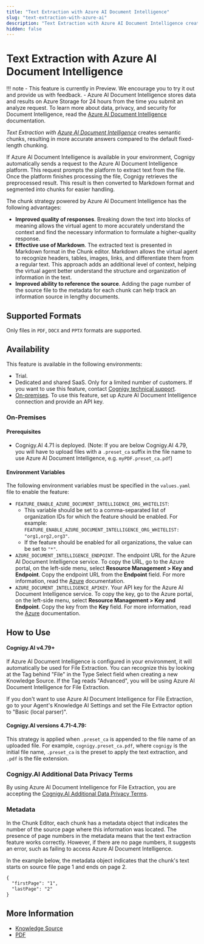 ```yaml
---
title: "Text Extraction with Azure AI Document Intelligence"
slug: "text-extraction-with-azure-ai"
description: "Text Extraction with Azure AI Document Intelligence creates semantic chunks, resulting in more accurate answers compared to the default fixed-length chunking."
hidden: false
---
```


# Text Extraction with Azure AI Document Intelligence

!!! note
    - This feature is currently in Preview. We encourage you to try it out and provide us with feedback.
    - Azure AI Document Intelligence stores data and results on Azure Storage for 24 hours from the time you submit an analyze request. To learn more about data, privacy, and security for Document Intelligence, read the [Azure AI Document Intelligence](https://learn.microsoft.com/en-us/legal/cognitive-services/document-intelligence/data-privacy-security) documentation.

_Text Extraction with [Azure AI Document Intelligence](https://learn.microsoft.com/en-us/azure/ai-services/document-intelligence/)_ creates semantic chunks, resulting in more accurate answers compared to the default fixed-length chunking.

If Azure AI Document Intelligence is available in your environment, Cognigy automatically sends a request to the Azure AI Document Intelligence platform.
This request prompts the platform to extract text from the file. Once the platform finishes processing the file, Cognigy retrieves the preprocessed result.
This result is then converted to Markdown format and segmented into chunks for easier handling.


The chunk strategy powered by Azure AI Document Intelligence has the following advantages:

- **Improved quality of responses**. Breaking down the text into blocks of meaning allows the virtual agent to more accurately understand the context and find the necessary information to formulate a higher-quality response.
- **Effective use of Markdown**. The extracted text is presented in Markdown format in the Chunk editor. Markdown allows the virtual agent to recognize headers, tables, images, links, and differentiate them from a regular text. This approach adds an additional level of context, helping the virtual agent better understand the structure and organization of information in the text.
- **Improved ability to reference the source**. Adding the page number of the source file to the metadata for each chunk can help track an information source in lengthy documents.

## Supported Formats

Only files in `PDF`, `DOCX` and `PPTX` formats are supported. 

## Availability

This feature is available in the following environments:

- Trial.
- Dedicated and shared SaaS.
  Only for a limited number of customers.
  If you want to use this feature, contact [Cognigy technical support](https://docs.cognigy.com/help/get-help/).
- [On-premises](#on-premises). To use this feature, set up Azure AI Document Intelligence connection and provide an API key.

### On-Premises

#### Prerequisites

- Cognigy.AI 4.71 is deployed. (Note: If you are below Cognigy.AI 4.79, you will have to upload files with a `.preset_ca` suffix in the file name to use Azure AI Document Intelligence, e.g. `myPDF.preset_ca.pdf`)

#### Environment Variables

The following environment variables must be specified in the `values.yaml` file to enable the feature:

- `FEATURE_ENABLE_AZURE_DOCUMENT_INTELLIGENCE_ORG_WHITELIST`:
    - This variable should be set to a comma-separated list of organization IDs for which the feature should be enabled. For example: `FEATURE_ENABLE_AZURE_DOCUMENT_INTELLIGENCE_ORG_WHITELIST: "org1,org2,org3"`.
    - If the feature should be enabled for all organizations, the value can be set to `"*"`.
- `AZURE_DOCUMENT_INTELLIGENCE_ENDPOINT`. The endpoint URL for the Azure AI Document Intelligence service. To copy the URL, go to the Azure portal, on the left-side menu, select **Resource Management > Key and Endpoint**. Copy the endpoint URL from the **Endpoint** field. For more information, read the [Azure](https://learn.microsoft.com/en-us/azure/ai-services/document-intelligence/sdk-overview-v4-0?view=doc-intel-4.0.0&tabs=csharp#use-an-azure-active-directory-azure-ad-token-credential) documentation.
- `AZURE_DOCUMENT_INTELLIGENCE_APIKEY`. Your API key for the Azure AI Document Intelligence service. To copy the key, go to the Azure portal, on the left-side menu, select **Resource Management > Key and Endpoint**. Copy the key from the **Key** field. For more information, read the [Azure](https://learn.microsoft.com/en-us/azure/ai-services/document-intelligence/sdk-overview-v4-0?view=doc-intel-4.0.0&tabs=csharp#use-an-azure-active-directory-azure-ad-token-credential) documentation.

## How to Use

#### Cognigy.AI v4.79+
If Azure AI Document Intelligence is configured in your environment, it will automatically be used for File Extraction. You can recognize this by looking at the Tag behind "File" in the Type Select field when creating a new Knowledge Source. If the Tag reads "Advanced", you will be using Azure AI Document Intelligence for File Extraction.

If you don't want to use Azure AI Document Intelligence for File Extraction, go to your Agent's Knowledge AI Settings and set the File Extractor option to "Basic (local parser)".

#### Cognigy.AI versions 4.71-4.79:
This strategy is applied when `.preset_ca` is appended to the file name of an uploaded file. For example, `cognigy.preset_ca.pdf`, where `cognigy` is the initial file name,
`.preset_ca` is the preset to apply the text extraction, and `.pdf` is the file extension.

### Cognigy.AI Additional Data Privacy Terms
By using Azure AI Document Intelligence for File Extraction, you are accepting the [Cognigy.AI Additional Data Privacy Terms](https://www.cognigy.com/additional-privacy-terms).

### Metadata

In the Chunk Editor, each chunk has a metadata object that indicates the number of the source page where this information was located.
The presence of page numbers in the metadata means that the text extraction feature works correctly. However, if there are no page numbers, it suggests an error, such as failing to access Azure AI Document Intelligence.

In the example below, the metadata object indicates that the chunk's text starts on source file page 1 and ends on page 2.

```txt
{
  "firstPage": "1",
  "lastPage": "2"
}
```

## More Information

- [Knowledge Source](overview.md#knowledge-source)
- [PDF](pdf.md)